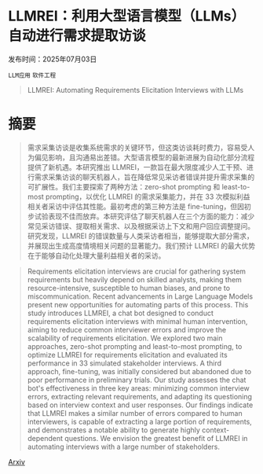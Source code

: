# LLMREI：利用大型语言模型（LLMs）自动进行需求提取访谈

发布时间：2025年07月03日

`LLM应用` `软件工程`

> LLMREI: Automating Requirements Elicitation Interviews with LLMs

# 摘要

> 需求采集访谈是收集系统需求的关键环节，但这类访谈耗时费力，容易受人为偏见影响，且沟通易出差错。大型语言模型的最新进展为自动化部分流程提供了新机遇。本研究推出 LLMREI，一款旨在最大限度减少人工干预、进行需求采集访谈的聊天机器人，旨在降低常见采访者错误并提升需求采集的可扩展性。我们主要探索了两种方法：zero-shot prompting 和 least-to-most prompting，以优化 LLMREI 的需求采集能力，并在 33 次模拟利益相关者采访中评估其性能。最初考虑的第三种方法是 fine-tuning，但因初步试验表现不佳而放弃。本研究评估了聊天机器人在三个方面的能力：减少常见采访错误、提取相关需求、以及根据采访上下文和用户回应调整提问。研究发现，LLMREI 的错误数量与人类采访者相当，能够提取大部分需求，并展现出生成高度情境相关问题的显著能力。我们预计 LLMREI 的最大优势在于能够自动化处理大量利益相关者的采访。


> Requirements elicitation interviews are crucial for gathering system requirements but heavily depend on skilled analysts, making them resource-intensive, susceptible to human biases, and prone to miscommunication. Recent advancements in Large Language Models present new opportunities for automating parts of this process. This study introduces LLMREI, a chat bot designed to conduct requirements elicitation interviews with minimal human intervention, aiming to reduce common interviewer errors and improve the scalability of requirements elicitation. We explored two main approaches, zero-shot prompting and least-to-most prompting, to optimize LLMREI for requirements elicitation and evaluated its performance in 33 simulated stakeholder interviews. A third approach, fine-tuning, was initially considered but abandoned due to poor performance in preliminary trials. Our study assesses the chat bot's effectiveness in three key areas: minimizing common interview errors, extracting relevant requirements, and adapting its questioning based on interview context and user responses. Our findings indicate that LLMREI makes a similar number of errors compared to human interviewers, is capable of extracting a large portion of requirements, and demonstrates a notable ability to generate highly context-dependent questions. We envision the greatest benefit of LLMREI in automating interviews with a large number of stakeholders.

[Arxiv](https://arxiv.org/abs/2507.02564)